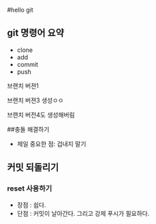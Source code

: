 #hello git

## git 명령어 요약

- clone
- add
- commit
- push


브랜치 버젼1


브랜치 버젼3 생성ㅇㅇ

브랜치 버전4도 생성해버림

##충돌 해결하기

- 제일 중요한 점: 겁내지 말기

## 커밋 되돌리기

### reset 사용하기

- 장점 : 쉽다.
- 단점 : 커밋이 날아간다. 그리고 강제 푸시가 필요하다.

